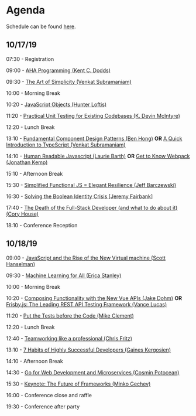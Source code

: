 # Agenda

Schedule can be found [here](http://connect.tech/schedule). 

## 10/17/19

07:30 - Registration

09:00 - [AHA Programming (Kent C. Dodds)](http://connect.tech/session?id=4030)

09:30 - [The Art of Simplicity (Venkat Subramaniam)](http://connect.tech/session?id=4033)

10:00 - Morning Break

10:20 - [JavaScript Objects (Hunter Loftis)](http://connect.tech/session?id=4057)

11:20 - [Practical Unit Testing for Existing Codebases (K. Devin McIntyre)](http://connect.tech/session?id=4109)

12:20 - Lunch Break

13:10 - [Fundamental Component Design Patterns (Ben Hong)](http://connect.tech/session?id=4318) **OR** [A Quick Introduction to TypeScript (Venkat Subramaniam)](http://connect.tech/session?id=4402)

14:10 - [Human Readable Javascript (Laurie Barth)](http://connect.tech/session/?id=4341) **OR** [Get to Know Webpack (Jonathan Kemp)](http://connect.tech/session/?id=4007)

15:10 - Afternoon Break

15:30 - [Simplified Functional JS = Elegant Resilience (Jeff Barczewski)](http://connect.tech/session?id=4281)

16:30 - [Solving the Boolean Identity Crisis [Jeremy Fairbank]](http://connect.tech/session?id=4276)

17:40 - [The Death of the Full-Stack Developer (and what to do about it) (Cory House)](http://connect.tech/session?id=4127)

18:10 - Conference Reception

## 10/18/19

09:00 - [JavaScript and the Rise of the New Virtual machine (Scott Hanselman)](http://connect.tech/session?id=4406)

09:30 - [Machine Learning for All (Erica Stanley)](http://connect.tech/session?id=4314)

10:00 - Morning Break

10:20 - [Composing Functionality with the New Vue APIs (Jake Dohm)](http://connect.tech/session?id=4987) **OR** [Frisby.js: The Leading REST API Testing Framework (Vance Lucas)](http://connect.tech/session?id=4291)

11:20 - [Put the Tests before the Code (Mike Clement)](http://connect.tech/session?id=4384)

12:20 - Lunch Break

12:40 - [Teamworking like a professional (Chris Fritz)](http://connect.tech/session?id=4410)

13:10 - [7 Habits of Highly Successful Developers (Gaines Kergosien)](http://connect.tech/session?id=4304)

14:10 - Afternoon Break

14:30 - [Go for Web Development and Microservices (Cosmin Potocean)](connect.tech/session?id=4024)

15:30 - [Keynote: The Future of Frameworks (Minko Gechev)](http://connect.tech/session?id=4126)

16:00 - Conference close and raffle

19:30 - Conference after party
